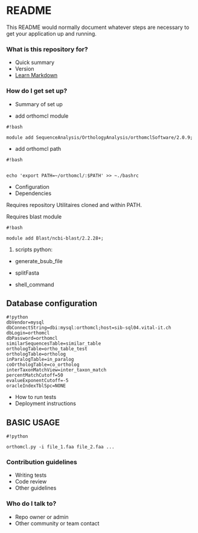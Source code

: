 # README #

This README would normally document whatever steps are necessary to get your application up and running.

### What is this repository for? ###

* Quick summary
* Version
* [Learn Markdown](https://bitbucket.org/tutorials/markdowndemo)

### How do I get set up? ###

* Summary of set up

- add orthomcl module 


```
#!bash

module add SequenceAnalysis/OrthologyAnalysis/orthomclSoftware/2.0.9;
```


- add orthomcl path

```
#!bash


echo 'export PATH=~/orthomcl/:$PATH' >> ~./bashrc
```


* Configuration
* Dependencies

Requires repository Utilitaires cloned and within PATH.

Requires blast module 


```
#!bash

module add Blast/ncbi-blast/2.2.28+;
```


1. scripts python:

- generate_bsub_file 

- splitFasta

- shell_command

## Database configuration ##


```
#!python
dbVendor=mysql
dbConnectString=dbi:mysql:orthomcl;host=sib-sql04.vital-it.ch
dbLogin=orthomcl
dbPassword=orthomcl
similarSequencesTable=similar_table
orthologTable=ortho_table_test
orthologTable=ortholog
inParalogTable=in_paralog
coOrthologTable=co_ortholog
interTaxonMatchView=inter_taxon_match
percentMatchCutoff=50
evalueExponentCutoff=-5
oracleIndexTblSpc=NONE
```

* How to run tests
* Deployment instructions


## BASIC USAGE ##


```
#!python

orthomcl.py -i file_1.faa file_2.faa ...
```


### Contribution guidelines ###

* Writing tests
* Code review
* Other guidelines

### Who do I talk to? ###

* Repo owner or admin
* Other community or team contact
